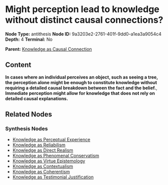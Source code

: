 # Might perception lead to knowledge without distinct causal connections?

**Node Type:** antithesis
**Node ID:** 9a3203e2-2761-401f-9dd0-a1ea3a9054c4
**Depth:** 4
**Terminal:** No

**Parent:** [Knowledge as Causal Connection](knowledge-as-causal-connection-synthesis-95615853-7820-465a-9327-435da2f900ff.md)

## Content

**In cases where an individual perceives an object, such as seeing a tree, the perception alone might be enough to constitute knowledge without requiring a detailed causal breakdown between the fact and the belief.**, **Immediate perception might allow for knowledge that does not rely on detailed causal explanations.**

## Related Nodes

### Synthesis Nodes

- [Knowledge as Perceptual Experience](knowledge-as-perceptual-experience-synthesis-9436fe6d-2194-436c-8eef-6731ea6366f9.md)
- [Knowledge as Reliabilism](knowledge-as-reliabilism-synthesis-4552d7b8-5cd5-4417-863f-66e56c5220a0.md)
- [Knowledge as Direct Realism](knowledge-as-direct-realism-synthesis-e754a9e7-40ad-4905-81b0-1177c30240b9.md)
- [Knowledge as Phenomenal Conservatism](knowledge-as-phenomenal-conservatism-synthesis-44398bad-115e-4c79-b2e7-f6380a289f9d.md)
- [Knowledge as Virtue Epistemology](knowledge-as-virtue-epistemology-synthesis-fb45d4a5-8d69-4077-9aa5-a368284114a1.md)
- [Knowledge as Contextualism](knowledge-as-contextualism-synthesis-71be40f0-653f-4f53-8903-6768e122b7b2.md)
- [Knowledge as Coherentism](knowledge-as-coherentism-synthesis-321361e2-7f66-4a95-bf9c-ea3aaff5c50f.md)
- [Knowledge as Testimonial Justification](knowledge-as-testimonial-justification-synthesis-3646331b-d04e-47c8-84ed-1e949cd05a31.md)
